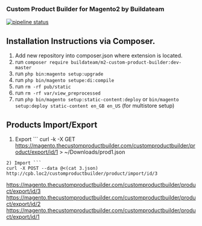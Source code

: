 ### Custom Product Builder for Magento2 by Buildateam
[![pipeline status](https://git.buildateam.io/mage/m2-custom-product-builder/badges/master/pipeline.svg)](https://git.buildateam.io/mage/m2-custom-product-builder/commits/master)

## Installation Instructions via Composer. 
1) Add new repository into composer.json where extension is located.
2) run `composer require buildateam/m2-custom-product-builder:dev-master`
3) run `php bin:magento setup:upgrade`
4) run `php bin/magento setupe:di:compile`
5) run `rm -rf pub/static`
6) run `rm -rf var/view_preprocessed`
7) run `php bin/magento setup:static-content:deploy` or `bin/magento setup:deploy static-content en_GB en_US` (for multistore setup) 




## Products Import/Export
1) Export ```
curl -k -X GET https://magento.thecustomproductbuilder.com/customproductbuilder/product/export/id/1 > ~/Downloads/prod1.json
```
2) Import ```
curl -X POST --data @<(cat 3.json) http://cpb.loc2/customproductbuilder/product/import/id/3
```

https://magento.thecustomproductbuilder.com/customproductbuilder/product/export/id/3
https://magento.thecustomproductbuilder.com/customproductbuilder/product/export/id/2
https://magento.thecustomproductbuilder.com/customproductbuilder/product/export/id/1